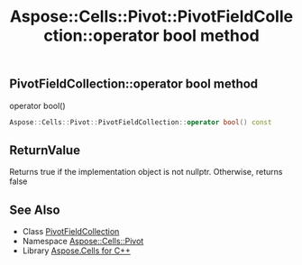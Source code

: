 ﻿---
title: Aspose::Cells::Pivot::PivotFieldCollection::operator bool method
linktitle: operator bool
second_title: Aspose.Cells for C++ API Reference
description: 'Aspose::Cells::Pivot::PivotFieldCollection::operator bool method. operator bool() in C++.'
type: docs
weight: 400
url: /cpp/aspose.cells.pivot/pivotfieldcollection/operator_bool/
---
## PivotFieldCollection::operator bool method


operator bool()

```cpp
Aspose::Cells::Pivot::PivotFieldCollection::operator bool() const
```


## ReturnValue

Returns true if the implementation object is not nullptr. Otherwise, returns false

## See Also

* Class [PivotFieldCollection](../)
* Namespace [Aspose::Cells::Pivot](../../)
* Library [Aspose.Cells for C++](../../../)
